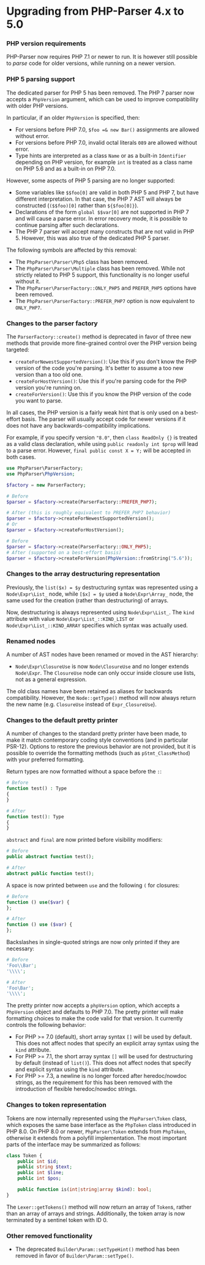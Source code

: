 Upgrading from PHP-Parser 4.x to 5.0
====================================

### PHP version requirements

PHP-Parser now requires PHP 7.1 or newer to run. It is however still possible to *parse* code for older versions, while running on a newer version.

### PHP 5 parsing support

The dedicated parser for PHP 5 has been removed. The PHP 7 parser now accepts a `PhpVersion` argument, which can be used to improve compatibility with older PHP versions.

In particular, if an older `PhpVersion` is specified, then:

 * For versions before PHP 7.0, `$foo =& new Bar()` assignments are allowed without error.
 * For versions before PHP 7.0, invalid octal literals `089` are allowed without error.
 * Type hints are interpreted as a class `Name` or as a built-in `Identifier` depending on PHP
   version, for example `int` is treated as a class name on PHP 5.6 and as a built-in on PHP 7.0.

However, some aspects of PHP 5 parsing are no longer supported:

 * Some variables like `$$foo[0]` are valid in both PHP 5 and PHP 7, but have different interpretation. In that case, the PHP 7 AST will always be constructed (`($$foo)[0]` rather than `${$foo[0]}`).
 * Declarations of the form `global $$var[0]` are not supported in PHP 7 and will cause a parse error. In error recovery mode, it is possible to continue parsing after such declarations.
 * The PHP 7 parser will accept many constructs that are not valid in PHP 5. However, this was also true of the dedicated PHP 5 parser.

The following symbols are affected by this removal:

 * The `PhpParser\Parser\Php5` class has been removed.
 * The `PhpParser\Parser\Multiple` class has been removed. While not strictly related to PHP 5 support, this functionality is no longer useful without it.
 * The `PhpParser\ParserFactory::ONLY_PHP5` and `PREFER_PHP5` options have been removed.
 * The `PhpParser\ParserFactory::PREFER_PHP7` option is now equivalent to `ONLY_PHP7`.

### Changes to the parser factory

The `ParserFactory::create()` method is deprecated in favor of three new methods that provide more fine-grained control over the PHP version being targeted:

 * `createForNewestSupportedVersion()`: Use this if you don't know the PHP version of the code you're parsing. It's better to assume a too new version than a too old one.
 * `createForHostVersion()`: Use this if you're parsing code for the PHP version you're running on.
 * `createForVersion()`: Use this if you know the PHP version of the code you want to parse.

In all cases, the PHP version is a fairly weak hint that is only used on a best-effort basis. The parser will usually accept code for newer versions if it does not have any backwards-compatibility implications.

For example, if you specify version `"8.0"`, then `class ReadOnly {}` is treated as a valid class declaration, while using `public readonly int $prop` will lead to a parse error. However, `final public const X = Y;` will be accepted in both cases.

```php
use PhpParser\ParserFactory;
use PhpParser\PhpVersion;

$factory = new ParserFactory;

# Before
$parser = $factory->create(ParserFactory::PREFER_PHP7);

# After (this is roughly equivalent to PREFER_PHP7 behavior)
$parser = $factory->createForNewestSupportedVersion();
# Or
$parser = $factory->createForHostVersion();

# Before
$parser = $factory->create(ParserFactory::ONLY_PHP5);
# After (supported on a best-effort basis)
$parser = $factory->createForVersion(PhpVersion::fromString("5.6"));
```

### Changes to the array destructuring representation

Previously, the `list($x) = $y` destructuring syntax was represented using a `Node\Expr\List_`
node, while `[$x] = $y` used a `Node\Expr\Array_` node, the same used for the creation (rather than
destructuring) of arrays.

Now, destructuring is always represented using `Node\Expr\List_`. The `kind` attribute with value
`Node\Expr\List_::KIND_LIST` or `Node\Expr\List_::KIND_ARRAY` specifies which syntax was actually
used.

### Renamed nodes

A number of AST nodes have been renamed or moved in the AST hierarchy:

 * `Node\Expr\ClosureUse` is now `Node\ClosureUse` and no longer extends `Node\Expr`. The `ClosureUse` node can only occur inside closure use lists, not as a general expression.

The old class names have been retained as aliases for backwards compatibility. However, the `Node::getType()` method will now always return the new name (e.g. `ClosureUse` instead of `Expr_ClosureUse`).

### Changes to the default pretty printer

A number of changes to the standard pretty printer have been made, to make it match contemporary coding style conventions (and in particular PSR-12). Options to restore the previous behavior are not provided, but it is possible to override the formatting methods (such as `pStmt_ClassMethod`) with your preferred formatting.

Return types are now formatted without a space before the `:`:

```php
# Before
function test() : Type
{
}

# After
function test(): Type
{
}
```

`abstract` and `final` are now printed before visibility modifiers:

```php
# Before
public abstract function test();

# After
abstract public function test();
```

A space is now printed between `use` and the following `(` for closures:

```php
# Before
function () use($var) {
};

# After
function () use ($var) {
};
```

Backslashes in single-quoted strings are now only printed if they are necessary:

```php
# Before
'Foo\\Bar';
'\\\\';

# After
'Foo\Bar';
'\\\\';
```

The pretty printer now accepts a `phpVersion` option, which accepts a `PhpVersion` object and defaults to PHP 7.0. The pretty printer will make formatting choices to make the code valid for that version. It currently controls the following behavior:

* For PHP >= 7.0 (default), short array syntax `[]` will be used by default. This does not affect nodes that specify an explicit array syntax using the `kind` attribute.
* For PHP >= 7.1, the short array syntax `[]` will be used for destructuring by default (instead of
  `list()`). This does not affect nodes that specify and explicit syntax using the `kind` attribute.
* For PHP >= 7.3, a newline is no longer forced after heredoc/nowdoc strings, as the requirement for this has been removed with the introduction of flexible heredoc/nowdoc strings.

### Changes to token representation

Tokens are now internally represented using the `PhpParser\Token` class, which exposes the same base interface as
the `PhpToken` class introduced in PHP 8.0. On PHP 8.0 or newer, `PhpParser\Token` extends from `PhpToken`, otherwise
it extends from a polyfill implementation. The most important parts of the interface may be summarized as follows:

```php
class Token {
    public int $id;
    public string $text;
    public int $line;
    public int $pos;

    public function is(int|string|array $kind): bool;
}
```

The `Lexer::getTokens()` method will now return an array of `Token`s, rather than an array of arrays and strings.
Additionally, the token array is now terminated by a sentinel token with ID 0.

### Other removed functionality

 * The deprecated `Builder\Param::setTypeHint()` method has been removed in favor of `Builder\Param::setType()`.
